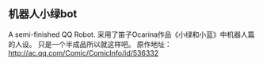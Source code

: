## 机器人小绿bot
A semi-finished QQ Robot.
采用了笛子Ocarina作品《小绿和小蓝》中机器人篇的人设。
只是一个半成品所以就这样吧。
原作地址：http://ac.qq.com/Comic/ComicInfo/id/536332

